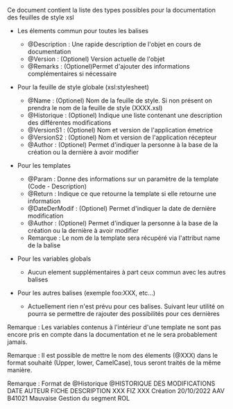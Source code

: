 ﻿Ce document contient la liste des types possibles pour la documentation des feuilles de style xsl

- Les élements commun pour toutes les balises
	+ @Description : Une rapide description de l'objet en cours de documentation
	+ @Version : (Optionel) Version actuelle de l'objet
	+ @Remarks : (Optionel)Permet d'ajouter des informations complémentaires si nécessaire

- Pour la feuille de style globale (xsl:stylesheet)
	+ @Name : (Optionel) Nom de la feuille de style. Si non présent on prendra le nom de la feuille de style (XXXX.xsl)
	+ @Historique : (Optionel) Indique une liste contenant une description des différentes modifications
	+ @VersionS1 : (Optionel) Nom et version de l'application émetrice
	+ @VersionS2 : (Optionel) Nom et version de l'application récepteur
	+ @Author : (Optionel) Permet d'indiquer la personne à la base de la création ou la dernière à avoir modifier

- Pour les templates
	+ @Param : Donne des informations sur un paramètre de la template (Code - Description)
	+ @Return : Indique ce que retourne la template si elle retourne une information
	+ @DateDerModif : (Optionel) Permet d'indiquer la date de dernière modification
	+ @Author : (Optionel) Permet d'indiquer la personne à la base de la création ou la dernière à avoir modifier
	+ Remarque : Le nom de la template sera récupéré via l'attribut name de la balise

- Pour les variables globals
	+ Aucun element supplémentaires à part ceux commun avec les autres balises

- Pour les autres balises (exemple foo:XXX, etc...)
	+ Actuellement rien n'est prévu pour ces balises. Suivant leur utilité on pourra se permettre de rajouter des possibilités
	pour ces dernières

Remarque : Les variables contenus à l'intérieur d'une template ne sont pas encore pris en compte dans la documentation et ne le 
sera probablement jamais.

Remarque : Il est possible de mettre le nom des élements (@XXX) dans le format souhaité (Upper, lower, CamelCase), tous seront traités
de la même manière.

Remarque : Format de @Historique 
@HISTORIQUE DES MODIFICATIONS                              
DATE			AUTEUR			FICHE			DESCRIPTION
XXX				FIZ				XXX				Création
20/10/2022		AAV				B41021			Mauvaise Gestion du segment ROL